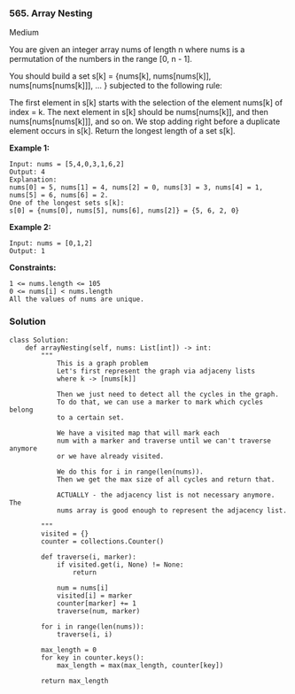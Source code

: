 ### 565. Array Nesting
Medium

You are given an integer array nums of length n where nums is a permutation of the numbers in the range [0, n - 1].

You should build a set s[k] = {nums[k], nums[nums[k]], nums[nums[nums[k]]], ... } subjected to the following rule:

The first element in s[k] starts with the selection of the element nums[k] of index = k.
The next element in s[k] should be nums[nums[k]], and then nums[nums[nums[k]]], and so on.
We stop adding right before a duplicate element occurs in s[k].
Return the longest length of a set s[k]. 

**Example 1:**
```
Input: nums = [5,4,0,3,1,6,2]
Output: 4
Explanation: 
nums[0] = 5, nums[1] = 4, nums[2] = 0, nums[3] = 3, nums[4] = 1, nums[5] = 6, nums[6] = 2.
One of the longest sets s[k]:
s[0] = {nums[0], nums[5], nums[6], nums[2]} = {5, 6, 2, 0}
```

**Example 2:**
```
Input: nums = [0,1,2]
Output: 1
``` 

**Constraints:**
```
1 <= nums.length <= 105
0 <= nums[i] < nums.length
All the values of nums are unique.
```

### Solution
```
class Solution:
    def arrayNesting(self, nums: List[int]) -> int:
        """
            This is a graph problem
            Let's first represent the graph via adjaceny lists
            where k -> [nums[k]]
            
            Then we just need to detect all the cycles in the graph.
            To do that, we can use a marker to mark which cycles belong
            to a certain set. 
            
            We have a visited map that will mark each
            num with a marker and traverse until we can't traverse anymore
            or we have already visited.
            
            We do this for i in range(len(nums)).
            Then we get the max size of all cycles and return that.
            
            ACTUALLY - the adjacency list is not necessary anymore. The
            nums array is good enough to represent the adjacency list.
            
        """
        visited = {}
        counter = collections.Counter()
        
        def traverse(i, marker):
            if visited.get(i, None) != None:
                return
            
            num = nums[i]
            visited[i] = marker
            counter[marker] += 1
            traverse(num, marker)
        
        for i in range(len(nums)):
            traverse(i, i)
        
        max_length = 0
        for key in counter.keys():
            max_length = max(max_length, counter[key])
        
        return max_length
            
        
            
        
        
```
